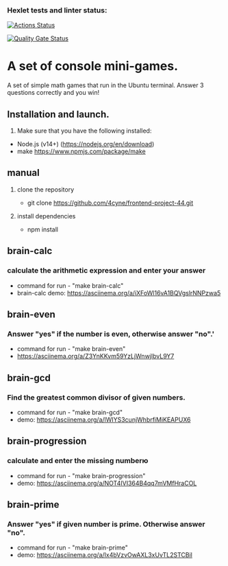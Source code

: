 ### Hexlet tests and linter status:

[![Actions Status](https://github.com/4cyne/frontend-project-44/actions/workflows/hexlet-check.yml/badge.svg)](https://github.com/4cyne/frontend-project-44/actions)

[![Quality Gate Status](https://sonarcloud.io/api/project_badges/measure?project=4cyne_frontend-project-44&metric=alert_status)](https://sonarcloud.io/summary/new_code?id=4cyne_frontend-project-44)

# A set of console mini-games.

A set of simple math games that run in the Ubuntu terminal.
Answer 3 questions correctly and you win!

## Installation and launch.

1. Make sure that you have the following installed:

- Node.js (v14+) (https://nodejs.org/en/download)
- make https://www.npmjs.com/package/make

## manual

1. clone the repository

   - git clone https://github.com/4cyne/frontend-project-44.git

2. install dependencies

   - npm install

## brain-calc

### calculate the arithmetic expression and enter your answer

- command for run - "make brain-calc"
- brain-calc demo: https://asciinema.org/a/iXFoWl16vA1BQVgslrNNPzwa5

## brain-even

### Answer "yes" if the number is even, otherwise answer "no".'

- command for run - "make brain-even"
- https://asciinema.org/a/Z3YnKKvm59YzLjWnwjIbvL9Y7

## brain-gcd

### Find the greatest common divisor of given numbers.

- command for run - "make brain-gcd"
- demo: https://asciinema.org/a/lWIYS3cunjWhbrfiMiKEAPUX6

## brain-progression

### calculate and enter the missing numberю

- command for run - "make brain-progression"
- demo: https://asciinema.org/a/NOT4IVI364B4qq7mVMfHraCOL

## brain-prime

### Answer "yes" if given number is prime. Otherwise answer "no".

- command for run - "make brain-prime"
- demo: https://asciinema.org/a/Ix4bVzvOwAXL3xUvTL2STCBil
